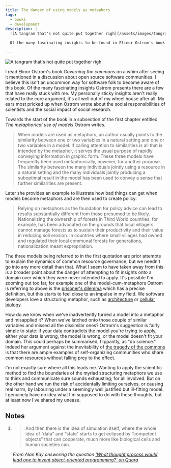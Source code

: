 ```yaml
---
title: The danger of using models as metaphors
tags:
  - books
  - development
description: |
  ![A tangram that's not quite put together righ](/assets/images/tangram-small.webp)

  Of the many fascinating insights to be found in Elinor Ostrom's book _Governing the commons_ there are a few that have really stuck with me. My personally sticky insights aren't really related to the core argument, it's all well out of my wheel house after all. My ears most pricked up when Ostrom wrote about the social responsibilities of scientists and the social impact of social research.

---
```

  ![A tangram that's not quite put together righ](/assets/images/tangram-small.webp)

I read Elinor Ostrom's book _Governing the commons_ on a whim after seeing it mentioned in a discussion about open source software communities. I believe this isn't an uncommon way for software folk to become aware of this book. Of the many fascinating insights Ostrom presents there are a few that have really stuck with me. My personally sticky insights aren't really related to the core argument, it's all well out of my wheel house after all. My ears most pricked up when Ostrom wrote about the social responsibilities of scientists and the social impact of social research.

Towards the start of the book in a subsection of the first chapter entitled _The metaphorical use of models_ Ostrom writes.

> When models are used as metaphors, an author usually points to the similarity between one or two variables in a natural setting and one or two variables in a model. If calling attention to similarities is all that is intended by the metaphor, it serves the usual purpose of rapidly conveying information in graphic form. These three models have frequently been used metaphorically, however, for another purpose. The similarity between the many individuals jointly using a resource in a natural setting and the many individuals jointly producing a suboptimal result in the model has been used to convey a sense that further similarities are present.

Later she provides an example to illustrate how bad things can get when models become metaphors and are then used to create policy.

> Relying on metaphors as the foundation for policy advice can lead to results substantially different from those presumed to be likely. Nationalizing the ownership of forests in Third World countries, for example, has been advocated on the grounds that local villagers cannot manage forests as to sustain their productivity and their value in reducing soil erosion. In countries where small villages had owned and regulated their local communal forests for generations, nationalization meant expropriation.

The three models being referred to in the first quotation are prior attempts to explain the dynamics of common resource governance, but we needn't go into any more detail than that. What I seem to have taken away from this is a broader point about the danger of attempting to fit insights onto a domain over which they were never intended to apply. It's possible I'm zooming out too far, for example one of the model-cum-metaphors Ostrom is referring to above is the [prisoner's dilemma](https://en.wikipedia.org/wiki/Prisoner's_dilemma) which has a precise definition, but this starts to feel close to an impulse in my field. We software developers love a structuring metaphor, such as [architecture](https://en.wikipedia.org/wiki/Pattern_language#Application_domains) or [cellular biology](#footnote-1).

How do we know when we've inadvertently turned a model into a metaphor and misapplied it? When we've latched onto those couple of similar variables and missed all the dissimilar ones? Ostrom's suggestion is fairly simple to state: if your data contradicts the model you're trying to apply, either your data is wrong, the model is wrong, or the model doesn't fit your domain. This could perhaps be summarised, flippantly, as "do science." Indeed her argument against the inevitability of [the tragedy of the commons](https://en.wikipedia.org/wiki/Tragedy_of_the_commons) is that there are ample examples of self-organizing communities who share common resources without falling prey to the effect.

I'm not exactly sure where all this leads me. Wanting to apply the scientific method to find the boundaries of the myriad structuring metaphors we use to think and communicate sure sounds exhausting; for all involved. But on the other hand we run the risk of accidentally limiting ourselves, or causing real harm, by labouring under a seemingly well justified but ill-fitting model. I genuinely have no idea what I'm supposed to do with these thoughts, but at least now I've shared my unease.

## Notes

<ol>
  <li id="footnote-1" class="markdown">
    <blockquote>
      <p>And then there is the idea of simulation itself, where the whole idea of “data” and “state” starts to get eclipsed by “competent objects” that can cooperate, much more like biological cells and human societies can.</p>
    </blockquote>
    <p>
      <cite>
        From Alan Kay answering the question <a href="https://www.quora.com/What-thought-process-would-lead-one-to-invent-object-oriented-programming/answer/Alan-Kay-11">'What thought process would lead one to invent object-oriented programming?' on Quora</a>
      </cite>
    </p>
  </li>
</ol>
